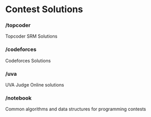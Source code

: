 Contest Solutions
===

### /topcoder
Topcoder SRM Solutions

### /codeforces
Codeforces Solutions

### /uva
UVA Judge Online solutions

### /notebook
Common algorithms and data structures for programming contests
